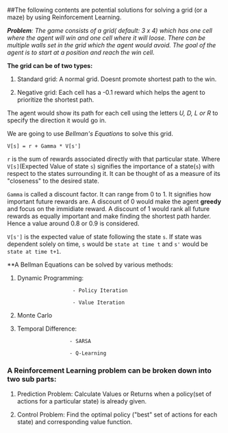 ##The following contents are potential solutions for solving a grid (or a maze) by using Reinforcement Learning.

***Problem**: The game consists of a grid( default: 3 x 4) which has one cell where the agent will win and one cell where it will loose.
There can be multiple walls set in the grid which the agent would avoid. The goal of the agent is to start at a position and reach the win cell.*


**The grid can be of two types:**

  1. Standard grid: A normal grid. Doesnt promote shortest path to the win.
  
  2. Negative grid: Each cell has a -0.1 reward which helps the agent to prioritize the shortest path.

The agent would show its path for each cell using the letters *U, D, L or R* to specify the direction it would go in.

  
We are going to use *Bellman's Equations* to solve this grid.
```
V[s] = r + Gamma * V[s']
```
`r` is the sum of rewards associated directly with that particular state.
Where `V[s]`(Expected Value of state `s`) signifies the importance of a state(`s`) with respect to the states surrounding it. It can be thought of as a measure of its "closeness" to the desired state.

`Gamma` is called a discount factor. It can range from 0 to 1. It signifies how important future rewards are. A discount of 0 would make the agent **greedy** and focus on the immidiate reward. A discount of 1 would rank all future rewards as equally important and make finding the shortest path harder. Hence a value around 0.8 or 0.9 is considered.

`V[s']` is the expected value of state following the state `s`. If state was dependent solely on time, `s` would be `state at time t` and `s'` would be `state at time t+1`.

**A Bellman Equations can be solved by various methods:

  1. Dynamic Programming:  
                           
                           - Policy Iteration
                           
                           - Value Iteration
  2. Monte Carlo
  
  
  3. Temporal Difference: 
  
                          - SARSA
                          
                          - Q-Learning
                          
### A Reinforcement Learning problem can be broken down into two sub parts:

  1. Prediction Problem: Calculate Values or Returns when a policy(set of actions for a particular state) is already given.

  2. Control Problem: Find the optimal policy ("best" set of actions for each state) and corresponding value function.


